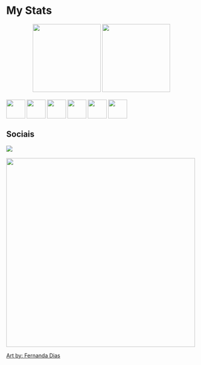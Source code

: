 <h1> My Stats </h1>
<div align="center">
<img height="180em" position="absolute"  src="https://github-readme-stats.vercel.app/api?user=Heydran&show_icons=true&title_color=A31DE7&text_color=14C3BB&icon_color=A31DE7&border_color=003E40&border_radius=20&bg_color=DEG,000000,003E40">
<img height="180em" src="https://github-readme-stats.vercel.app/api/top-langs/?username=anuraghazra&layout=compact&title_color=A31DE7&text_color=14C3BB&icon_color=A31DE7&border_color=003E40&border_radius=20&bg_color=DEG,000000,003E40">
</div>
<div style="display: inline_block"><br>
  <img align="center" height="50" src="https://cdn.jsdelivr.net/gh/devicons/devicon/icons/python/python-original-wordmark.svg" />
  <img align="center" height="50" src="https://cdn.jsdelivr.net/gh/devicons/devicon/icons/mysql/mysql-original-wordmark.svg" />
  <img align="center" height="50" src="https://cdn.jsdelivr.net/gh/devicons/devicon/icons/javascript/javascript-original.svg" />
  <img align="center" height="50" src="https://cdn.jsdelivr.net/gh/devicons/devicon/icons/typescript/typescript-original.svg" />
  <img align="center" height="50" src="https://cdn.jsdelivr.net/gh/devicons/devicon/icons/html5/html5-original.svg" />
  <img align="center" height="50" src="https://cdn.jsdelivr.net/gh/devicons/devicon/icons/css3/css3-original.svg" />
</div>
<div><h2>Sociais</h2>
<a href="https://www.instagram.com/theheydran/" target="_blank"><img src="https://img.shields.io/badge/-Instagram-%23E4405F?style=for-the-badge&logo=instagram&logoColor=white" target="_blank"></a>
</div>

<div style="display: inline_block"><br>
  <a align="center" href="https://www.youtube.com/watch?v=MHrxWKmzQkY"><img align="center" height="500" src="https://i.imgur.com/UFoARQA.png"></a>
  
  <a href="https://www.instagram.com/fernandadiasartwork/">Art by: Fernanda Dias</a>
</div>
  
